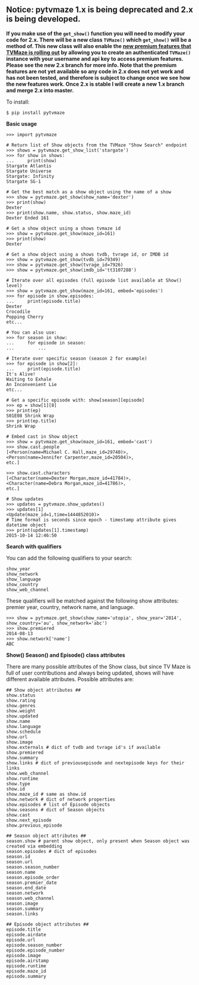 ## **Notice: pytvmaze 1.x is being deprecated and 2.x is being developed.**
**If you make use of the `get_show()` function you will need to modify your code for 2.x.  There will
be a new class `TVMaze()` which `get_show()` will be a method of.  This new class will also enable
the [new premium features that TVMaze is rolling out](http://www.tvmaze.com/blogs/14/announcing-tvmaze-premium)
by allowing you to create an authenticated `TVMaze()` instance with your username and api key to
access premium features.  Please see the new 2.x branch for more info.  Note that the premium
features are not yet available so any code in 2.x does not yet work and has not been tested, and
therefore is subject to change once we see how the new features work.  Once 2.x is stable I will
create a new 1.x branch and merge 2.x into master.**

To install:

```$ pip install pytvmaze```

**Basic usage**

    >>> import pytvmaze

    # Return list of Show objects from the TVMaze "Show Search" endpoint
    >>> shows = pytvmaze.get_show_list('stargate')
    >>> for show in shows:
    ...     print(show)
    Stargate Atlantis
    Stargate Universe
    Stargate: Infinity
    Stargate SG-1

    # Get the best match as a show object using the name of a show
    >>> show = pytvmaze.get_show(show_name='dexter')
    >>> print(show)
    Dexter
    >>> print(show.name, show.status, show.maze_id)
    Dexter Ended 161

    # Get a show object using a shows tvmaze id
    >>> show = pytvmaze.get_show(maze_id=161)
    >>> print(show)
    Dexter

    # Get a show object using a shows tvdb, tvrage id, or IMDB id
    >>> show = pytvmaze.get_show(tvdb_id=79349)
    >>> show = pytvmaze.get_show(tvrage_id=7926)
    >>> show = pytvmaze.get_show(imdb_id='tt3107288')

    # Iterate over all episodes (full episode list available at Show() level)
    >>> show = pytvmaze.get_show(maze_id=161, embed='episodes')
    >>> for episode in show.episodes:
    ...     print(episode.title)
    Dexter
    Crocodile
    Popping Cherry
    etc...

    # You can also use:
    >>> for season in show:
    ...     for episode in season:
    ...         ...

    # Iterate over specific season (season 2 for example)
    >>> for episode in show[2]:
    ...     print(episode.title)
    It's Alive!
    Waiting to Exhale
    An Inconvenient Lie
    etc...

    # Get a specific episode with: show[season][episode]
    >>> ep = show[1][8]
    >>> print(ep)
    S01E08 Shrink Wrap
    >>> print(ep.title)
    Shrink Wrap

    # Embed cast in Show object
    >>> show = pytvmaze.get_show(maze_id=161, embed='cast')
    >>> show.cast.people
    [<Person(name=Michael C. Hall,maze_id=29740)>,
    <Person(name=Jennifer Carpenter,maze_id=20504)>,
    etc.]

    >>> show.cast.characters
    [<Character(name=Dexter Morgan,maze_id=41784)>,
    <Character(name=Debra Morgan,maze_id=41786)>,
    etc.]

    # Show updates
    >>> updates = pytvmaze.show_updates()
    >>> updates[1]
    <Update(maze_id=1,time=1444852010)>
    # Time format is seconds since epoch - timestamp attribute gives datetime object
    >>> print(updates[1].timestamp)
    2015-10-14 12:46:50

**Search with qualifiers**

You can add the following qualifiers to your search:
```
show_year
show_network
show_language
show_country
show_web_channel
```
These qualifiers will be matched against the following show attributes: premier year, country, network name, and language.

    >>> show = pytvmaze.get_show(show_name='utopia', show_year='2014', show_country='au', show_network='abc')
    >>> show.premiered
    2014-08-13
    >>> show.network['name']
    ABC

**Show() Season() and Episode() class attributes**

There are many possible attributes of the Show class, but since TV Maze is full of user contributions and always being updated, shows will have different available attributes.  Possible attributes are:

    ## Show object attributes ##
    show.status
    show.rating
    show.genres
    show.weight
    show.updated
    show.name
    show.language
    show.schedule
    show.url
    show.image
    show.externals # dict of tvdb and tvrage id's if available
    show.premiered
    show.summary
    show.links # dict of previousepisode and nextepisode keys for their links
    show.web_channel
    show.runtime
    show.type
    show.id
    show.maze_id # same as show.id
    show.network # dict of network properties
    show.episodes # list of Episode objects
    show.seasons # dict of Season objects
    show.cast
    show.next_episode
    show.previous_episode

    ## Season object attributes ##
    season.show # parent show object, only present when Season object was created via embedding
    season.episodes # dict of episodes
    season.id
    season.url
    season.season_number
    season.name
    season.episode_order
    season.premier_date
    season.end_date
    season.network
    season.web_channel
    season.image
    season.summary
    season.links

    ## Episode object attributes ##
    episode.title
    episode.airdate
    episode.url
    episode.season_number
    episode.episode_number
    episode.image
    episode.airstamp
    episode.runtime
    episode.maze_id
    episode.summary
